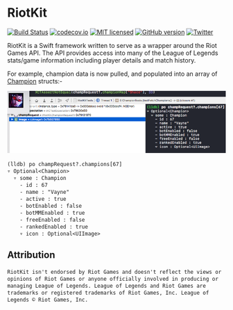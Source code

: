 # RiotKit

[![Build Status](https://travis-ci.org/RiotKit/RiotKit.svg?branch=master)](https://travis-ci.org/RiotKit/RiotKit)
[![codecov.io](https://codecov.io/gh/RiotKit/RiotKit/branch/master/graphs/badge.svg)](https://codecov.io/gh/RiotKit/RiotKit/branch/master)
[![MIT licensed](https://img.shields.io/badge/license-MIT-FF0000.svg?style=flat)](https://github.com/RiotKit/RiotKit/blob/master/LICENSE)
[![GitHub version](https://badge.fury.io/gh/RiotKit%2FRiotKit-FFCC66.svg?style=flat)](https://badge.fury.io/gh/RiotKit%2FRiotKit)
[![Twitter](https://img.shields.io/badge/twitter-@Hexploitable-0099FF.svg?style=flat)](http://twitter.com/Hexploitable)

RiotKit is a Swift framework written to serve as a wrapper around the Riot Games API.
The API provides access into many of the League of Legends stats/game information including player details and match history.


For example, champion data is now pulled, and populated into an array of [Champion](RiotKit/RiotKit/Champion.swift) structs:-


![Champion Struct Example](Screenshots/ChampionStruct.png)

```
(lldb) po champRequest?.champions[67]
▿ Optional<Champion>
  ▿ some : Champion
    - id : 67
    - name : "Vayne"
    - active : true
    - botEnabled : false
    - botMMEnabled : true
    - freeEnabled : false
    - rankedEnabled : true
    ▿ icon : Optional<UIImage>
```

## Attribution
```
RiotKit isn't endorsed by Riot Games and doesn't reflect the views or opinions of Riot Games or anyone officially involved in producing or managing League of Legends. League of Legends and Riot Games are trademarks or registered trademarks of Riot Games, Inc. League of Legends © Riot Games, Inc.
```
